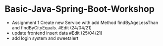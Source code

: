 # Basic-Java-Spring-Boot-Workshop
  - Assignment 1 Create new Service with add Method findByAgeLessThan and findByCityEquals.
#Edit (24/04/21)
  - update frontend insert data
#Edit (25/04/21)
  - add login system and sweetalert

